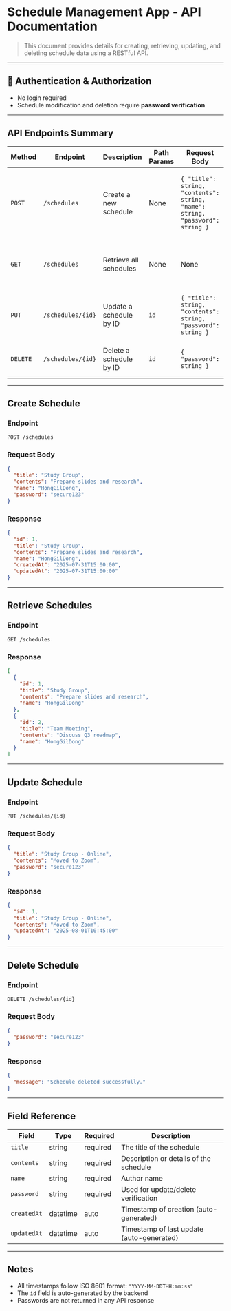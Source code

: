 # Schedule Management App - API Documentation

> This document provides details for creating, retrieving, updating, and deleting schedule data using a RESTful API.

---

## 🔐 Authentication & Authorization

- No login required
- Schedule modification and deletion require **password verification**

---

## API Endpoints Summary

| Method   | Endpoint           | Description               | Path Params      | Request Body                                               | Response Example                                              | Status Code |
|----------|--------------------|---------------------------|------------------|-------------------------------------------------------------|----------------------------------------------------------------|-------------|
| `POST`   | `/schedules`       | Create a new schedule      | None             | `{ "title": string, "contents": string, "name": string, "password": string }` | `{ "id": long, "title": "...", "contents": "...", "name": "...", "createdAt": "...", "updatedAt": "..." }` | `200 OK`    |
| `GET`    | `/schedules`       | Retrieve all schedules     | None             | None                                                        | `[ { "id": long, "title": string, "contents": string, "name": string }, ... ]` | `200 OK`    |
| `PUT`    | `/schedules/{id}`  | Update a schedule by ID    | `id`             | `{ "title": string, "contents": string, "password": string }` | `{ "id": long, "title": "...", "contents": "...", "updatedAt": "..." }` | `200 OK`    |
| `DELETE` | `/schedules/{id}`  | Delete a schedule by ID    | `id`             | `{ "password": string }`                                    | `{ "message": "Schedule deleted successfully." }`              | `200 OK`    |

---

## Create Schedule

### Endpoint
`POST /schedules`

### Request Body
```json
{
  "title": "Study Group",
  "contents": "Prepare slides and research",
  "name": "HongGilDong",
  "password": "secure123"
}
```

### Response
```json
{
  "id": 1,
  "title": "Study Group",
  "contents": "Prepare slides and research",
  "name": "HongGilDong",
  "createdAt": "2025-07-31T15:00:00",
  "updatedAt": "2025-07-31T15:00:00"
}
```

---

## Retrieve Schedules

### Endpoint
`GET /schedules`

### Response
```json
[
  {
    "id": 1,
    "title": "Study Group",
    "contents": "Prepare slides and research",
    "name": "HongGilDong"
  },
  {
    "id": 2,
    "title": "Team Meeting",
    "contents": "Discuss Q3 roadmap",
    "name": "HongGilDong"
  }
]
```

---

## Update Schedule

### Endpoint
`PUT /schedules/{id}`

### Request Body
```json
{
  "title": "Study Group - Online",
  "contents": "Moved to Zoom",
  "password": "secure123"
}
```

### Response
```json
{
  "id": 1,
  "title": "Study Group - Online",
  "contents": "Moved to Zoom",
  "updatedAt": "2025-08-01T10:45:00"
}
```

---

## Delete Schedule

### Endpoint
`DELETE /schedules/{id}`

### Request Body
```json
{
  "password": "secure123"
}
```

### Response
```json
{
  "message": "Schedule deleted successfully."
}
```

---

## Field Reference

| Field       | Type     | Required | Description                                  |
|-------------|----------|----------|----------------------------------------------|
| `title`     | string   | required       | The title of the schedule                    |
| `contents`  | string   | required      | Description or details of the schedule       |
| `name`      | string   | required     | Author name                                  |
| `password`  | string   | required      | Used for update/delete verification          |
| `createdAt` | datetime | auto     | Timestamp of creation (auto-generated)       |
| `updatedAt` | datetime | auto     | Timestamp of last update (auto-generated)    |

---

## Notes

- All timestamps follow ISO 8601 format: `"YYYY-MM-DDTHH:mm:ss"`
- The `id` field is auto-generated by the backend
- Passwords are not returned in any API response
